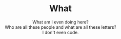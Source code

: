 <h1 align="center"> What </h1>
 
<div align="center"> What am I even doing here? </div>
<div align="center"> Who are all these people and what are all these letters? </div>
<div align="center"> I don't even code. </div>



<!---
high-flyer-guy/high-flyer-guy is a ✨ special ✨ repository because its `README.md` (this file) appears on your GitHub profile.
You can click the Preview link to take a look at your changes.
--->
